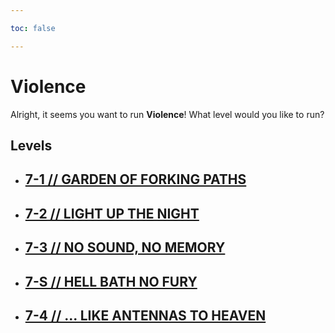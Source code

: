 ```yaml
---

toc: false

---
```


# Violence

Alright, it seems you want to run **Violence**! What level would you like to run?

## Levels

- ## [7-1 // GARDEN OF FORKING PATHS](/any/7-violence/any-7-1.md)

- ## [7-2 // LIGHT UP THE NIGHT](/any/7-violence/any-7-2.md)

- ## [7-3 // NO SOUND, NO MEMORY](/any/7-violence/any-7-3.md)

- ## [7-S // HELL BATH NO FURY](/any/7-violence/any-7-s.md)

- ## [7-4 // ... LIKE ANTENNAS TO HEAVEN](/any/7-violence/any-7-4.md)
